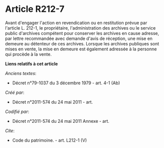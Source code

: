 # Article R212-7

Avant d'engager l'action en revendication ou en restitution prévue par l'article L. 212-1, le propriétaire, l'administration
des archives ou le service public d'archives compétent pour conserver les archives en cause adresse, par lettre recommandée
avec demande d'avis de réception, une mise en demeure au détenteur de ces archives. Lorsque les archives publiques sont mises
en vente, la mise en demeure est également adressée à la personne qui procède à la vente.

**Liens relatifs à cet article**

_Anciens textes_:

  - Décret n°79-1037 du 3 décembre 1979 - art. 4-1 (Ab)

_Créé par_:

  - Décret n°2011-574 du 24 mai 2011  - art.

_Codifié par_:

  - Décret n°2011-574 du 24 mai 2011 Annexe - art.

_Cite_:

  - Code du patrimoine. - art. L212-1 (V)
